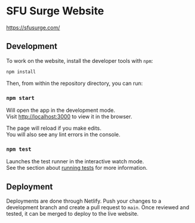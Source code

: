 # SFU Surge Website
https://sfusurge.com/


## Development

To work on the website, install the developer tools with `npm`:

```bash
npm install
```

Then, from within the repository directory, you can run:

### `npm start`

Will open the app in the development mode.\
Visit [http://localhost:3000](http://localhost:3000) to view it in the browser.

The page will reload if you make edits.\
You will also see any lint errors in the console.

### `npm test`

Launches the test runner in the interactive watch mode.\
See the section about [running tests](https://facebook.github.io/create-react-app/docs/running-tests) for more information.


## Deployment
Deployments are done through Netlify. Push your changes to a development branch and create a pull request to `main`.
Once reviewed and tested, it can be merged to deploy to the live website.


